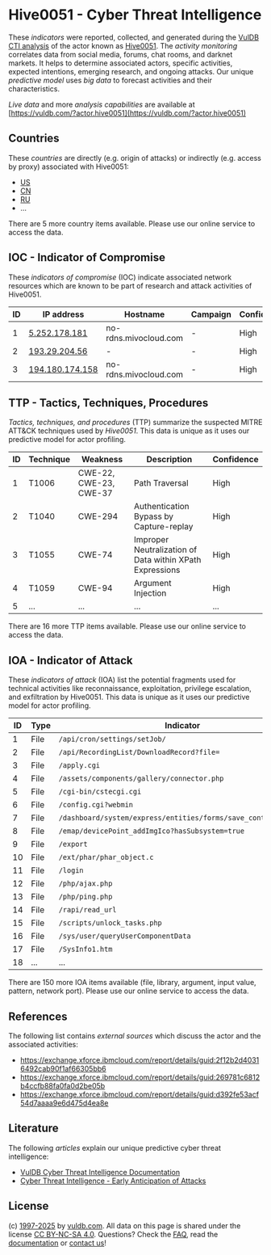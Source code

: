 # Hive0051 - Cyber Threat Intelligence

These _indicators_ were reported, collected, and generated during the [VulDB CTI analysis](https://vuldb.com/?kb.cti) of the actor known as [Hive0051](https://vuldb.com/?actor.hive0051). The _activity monitoring_ correlates data from social media, forums, chat rooms, and darknet markets. It helps to determine associated actors, specific activities, expected intentions, emerging research, and ongoing attacks. Our unique _predictive model_ uses _big data_ to forecast activities and their characteristics.

_Live data_ and more _analysis capabilities_ are available at [https://vuldb.com/?actor.hive0051](https://vuldb.com/?actor.hive0051)

## Countries

These _countries_ are directly (e.g. origin of attacks) or indirectly (e.g. access by proxy) associated with Hive0051:

* [US](https://vuldb.com/?country.us)
* [CN](https://vuldb.com/?country.cn)
* [RU](https://vuldb.com/?country.ru)
* ...

There are 5 more country items available. Please use our online service to access the data.

## IOC - Indicator of Compromise

These _indicators of compromise_ (IOC) indicate associated network resources which are known to be part of research and attack activities of Hive0051.

ID | IP address | Hostname | Campaign | Confidence
-- | ---------- | -------- | -------- | ----------
1 | [5.252.178.181](https://vuldb.com/?ip.5.252.178.181) | no-rdns.mivocloud.com | - | High
2 | [193.29.204.56](https://vuldb.com/?ip.193.29.204.56) | - | - | High
3 | [194.180.174.158](https://vuldb.com/?ip.194.180.174.158) | no-rdns.mivocloud.com | - | High

## TTP - Tactics, Techniques, Procedures

_Tactics, techniques, and procedures_ (TTP) summarize the suspected MITRE ATT&CK techniques used by _Hive0051_. This data is unique as it uses our predictive model for actor profiling.

ID | Technique | Weakness | Description | Confidence
-- | --------- | -------- | ----------- | ----------
1 | T1006 | CWE-22, CWE-23, CWE-37 | Path Traversal | High
2 | T1040 | CWE-294 | Authentication Bypass by Capture-replay | High
3 | T1055 | CWE-74 | Improper Neutralization of Data within XPath Expressions | High
4 | T1059 | CWE-94 | Argument Injection | High
5 | ... | ... | ... | ...

There are 16 more TTP items available. Please use our online service to access the data.

## IOA - Indicator of Attack

These _indicators of attack_ (IOA) list the potential fragments used for technical activities like reconnaissance, exploitation, privilege escalation, and exfiltration by Hive0051. This data is unique as it uses our predictive model for actor profiling.

ID | Type | Indicator | Confidence
-- | ---- | --------- | ----------
1 | File | `/api/cron/settings/setJob/` | High
2 | File | `/api/RecordingList/DownloadRecord?file=` | High
3 | File | `/apply.cgi` | Medium
4 | File | `/assets/components/gallery/connector.php` | High
5 | File | `/cgi-bin/cstecgi.cgi` | High
6 | File | `/config.cgi?webmin` | High
7 | File | `/dashboard/system/express/entities/forms/save_control/[GUID]` | High
8 | File | `/emap/devicePoint_addImgIco?hasSubsystem=true` | High
9 | File | `/export` | Low
10 | File | `/ext/phar/phar_object.c` | High
11 | File | `/login` | Low
12 | File | `/php/ajax.php` | High
13 | File | `/php/ping.php` | High
14 | File | `/rapi/read_url` | High
15 | File | `/scripts/unlock_tasks.php` | High
16 | File | `/sys/user/queryUserComponentData` | High
17 | File | `/SysInfo1.htm` | High
18 | ... | ... | ...

There are 150 more IOA items available (file, library, argument, input value, pattern, network port). Please use our online service to access the data.

## References

The following list contains _external sources_ which discuss the actor and the associated activities:

* https://exchange.xforce.ibmcloud.com/report/details/guid:2f12b2d40316492cab90f1af66305bb6
* https://exchange.xforce.ibmcloud.com/report/details/guid:269781c6812b4ccfb88fa0fa0d2be05b
* https://exchange.xforce.ibmcloud.com/report/details/guid:d392fe53acf54d7aaaa9e6d475d4ea8e

## Literature

The following _articles_ explain our unique predictive cyber threat intelligence:

* [VulDB Cyber Threat Intelligence Documentation](https://vuldb.com/?kb.cti)
* [Cyber Threat Intelligence - Early Anticipation of Attacks](https://www.scip.ch/en/?labs.20201022)

## License

(c) [1997-2025](https://vuldb.com/?kb.changelog) by [vuldb.com](https://vuldb.com/?kb.about). All data on this page is shared under the license [CC BY-NC-SA 4.0](https://creativecommons.org/licenses/by-nc-sa/4.0/). Questions? Check the [FAQ](https://vuldb.com/?kb.faq), read the [documentation](https://vuldb.com/?kb) or [contact us](https://vuldb.com/?contact)!
